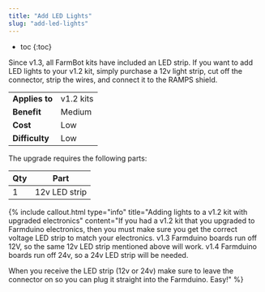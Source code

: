 ```yaml
---
title: "Add LED Lights"
slug: "add-led-lights"
---
```


* toc
{:toc}

Since v1.3, all FarmBot kits have included an LED strip. If you want to add LED lights to your v1.2 kit, simply purchase a 12v light strip, cut off the connector, strip the wires, and connect it to the RAMPS shield.

|                              |                              |
|------------------------------|------------------------------|
|**Applies to**                |v1.2 kits
|**Benefit**                   |Medium
|**Cost**                      |Low
|**Difficulty**                |Low

The upgrade requires the following parts:

|Qty                           |Part                          |
|------------------------------|------------------------------|
|1                             |12v LED strip



{%
include callout.html
type="info"
title="Adding lights to a v1.2 kit with upgraded electronics"
content="If you had a v1.2 kit that you upgraded to Farmduino electronics, then you must make sure you get the correct voltage LED strip to match your electronics. v1.3 Farmduino boards run off 12V, so the same 12v LED strip mentioned above will work. v1.4 Farmduino boards run off 24v, so a 24v LED strip will be needed.

When you receive the LED strip (12v or 24v) make sure to leave the connector on so you can plug it straight into the Farmduino. Easy!"
%}

